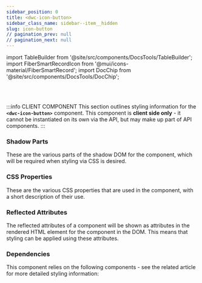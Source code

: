 ```yaml
---
sidebar_position: 0
title: <dwc-icon-button>
sidebar_class_name: sidebar--item__hidden
slug: icon-button
// pagination_prev: null
// pagination_next: null
---
```


import TableBuilder from '@site/src/components/DocsTools/TableBuilder';
import FiberSmartRecordIcon from '@mui/icons-material/FiberSmartRecord';
import DocChip from '@site/src/components/DocsTools/DocChip';

<DocChip tooltipText="This component will render with a shadow DOM, an API built into the browser that facilitates encapsulation." label="Shadow" target="_blank" clickable={false} iconName='shadow' />

<br />
<br />

:::info CLIENT COMPONENT
This section outlines styling information for the **`<dwc-icon-button>`** component. This component is **client side only** - it cannot be instantiated on its own via the API, but may make up part of API components.
:::

### Shadow Parts
These are the various parts of the shadow DOM for the component, which will be required when styling via CSS is desired.
<TableBuilder tag='dwc-icon-button' table="parts"/>

### CSS Properties

  These are the various CSS properties that are used in the component, with a short description of their use.
  
  <TableBuilder tag='dwc-icon-button' table="properties"/>

### Reflected Attributes

  The reflected attributes of a component will be shown as attributes in the rendered HTML element for the component in the DOM. This means that styling can be applied using these attributes.
  
  <TableBuilder tag='dwc-icon-button' table="reflects"/>

### Dependencies

  This component relies on the following components - see the related article for more detailed styling information:
  
  <TableBuilder tag='dwc-icon-button' table="dependencies"/>
